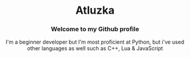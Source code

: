 <h1 align="center">Atluzka</h1>

<h3 align="center">Welcome to my Github profile</h3>

<p align="center">I'm a beginner developer but I'm most proficient at Python, but i've used other languages as well such as C++, Lua & JavaScript</p>
